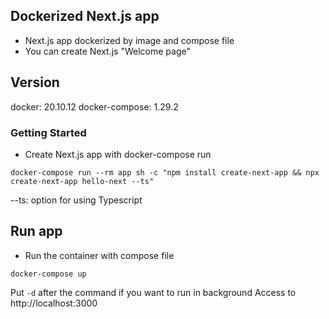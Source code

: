 ## Dockerized Next.js app
- Next.js app dockerized by image and compose file
- You can create Next.js "Welcome page"

## Version
docker: 20.10.12
docker-compose: 1.29.2

### Getting Started
- Create Next.js app with docker-compose run
```shell
docker-compose run --rm app sh -c "npm install create-next-app && npx create-next-app hello-next --ts"
```
--ts: option for using Typescript

## Run app
- Run the container with compose file
```shell
docker-compose up
```
Put `-d` after the command if you want to run in background
Access to http://localhost:3000